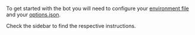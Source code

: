 To get started with the bot you will need to configure your [environment file](https://github.com/TF2Autobot/tf2autobot/wiki/Configuring-the-bot) and your [options.json](https://github.com/TF2Autobot/tf2autobot/wiki/Configure-your-options.json-file).

Check the sidebar to find the respective instructions.